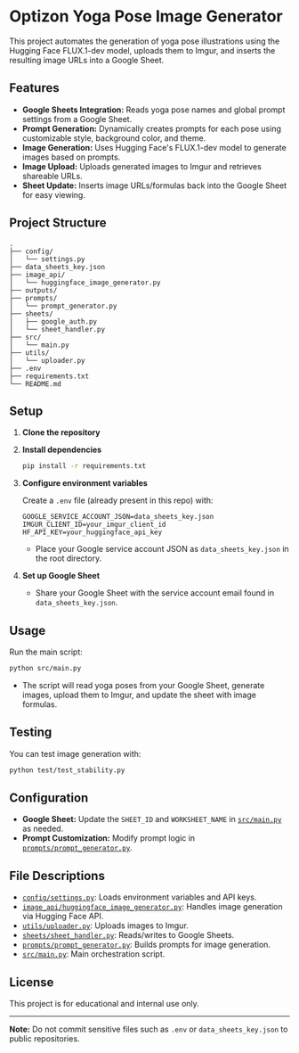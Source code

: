 # Optizon Yoga Pose Image Generator

This project automates the generation of yoga pose illustrations using the Hugging Face FLUX.1-dev model, uploads them to Imgur, and inserts the resulting image URLs into a Google Sheet.

## Features

- **Google Sheets Integration:** Reads yoga pose names and global prompt settings from a Google Sheet.
- **Prompt Generation:** Dynamically creates prompts for each pose using customizable style, background color, and theme.
- **Image Generation:** Uses Hugging Face's FLUX.1-dev model to generate images based on prompts.
- **Image Upload:** Uploads generated images to Imgur and retrieves shareable URLs.
- **Sheet Update:** Inserts image URLs/formulas back into the Google Sheet for easy viewing.

## Project Structure

```
.
├── config/
│   └── settings.py
├── data_sheets_key.json
├── image_api/
│   └── huggingface_image_generator.py
├── outputs/
├── prompts/
│   └── prompt_generator.py
├── sheets/
│   ├── google_auth.py
│   └── sheet_handler.py
├── src/
│   └── main.py
├── utils/
│   └── uploader.py
├── .env
├── requirements.txt
└── README.md
```

## Setup

1. **Clone the repository**

2. **Install dependencies**
   ```sh
   pip install -r requirements.txt
   ```

3. **Configure environment variables**

   Create a `.env` file (already present in this repo) with:
   ```
   GOOGLE_SERVICE_ACCOUNT_JSON=data_sheets_key.json
   IMGUR_CLIENT_ID=your_imgur_client_id
   HF_API_KEY=your_huggingface_api_key
   ```

   - Place your Google service account JSON as `data_sheets_key.json` in the root directory.

4. **Set up Google Sheet**
   - Share your Google Sheet with the service account email found in `data_sheets_key.json`.

## Usage

Run the main script:

```sh
python src/main.py
```

- The script will read yoga poses from your Google Sheet, generate images, upload them to Imgur, and update the sheet with image formulas.

## Testing

You can test image generation with:

```sh
python test/test_stability.py
```

## Configuration

- **Google Sheet:** Update the `SHEET_ID` and `WORKSHEET_NAME` in [`src/main.py`](src/main.py) as needed.
- **Prompt Customization:** Modify prompt logic in [`prompts/prompt_generator.py`](prompts/prompt_generator.py).

## File Descriptions

- [`config/settings.py`](config/settings.py): Loads environment variables and API keys.
- [`image_api/huggingface_image_generator.py`](image_api/huggingface_image_generator.py): Handles image generation via Hugging Face API.
- [`utils/uploader.py`](utils/uploader.py): Uploads images to Imgur.
- [`sheets/sheet_handler.py`](sheets/sheet_handler.py): Reads/writes to Google Sheets.
- [`prompts/prompt_generator.py`](prompts/prompt_generator.py): Builds prompts for image generation.
- [`src/main.py`](src/main.py): Main orchestration script.

## License

This project is for educational and internal use only.

---

**Note:** Do not commit sensitive files such as `.env` or `data_sheets_key.json` to public repositories.
